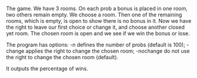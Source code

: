 The game.
We have 3 rooms. On each prob a bonus is placed in one room, two others remain empty.
We choose a room. Then one of the remaining rooms, which is empty, is open
to show there is no bonus in it.
Now we have the right to leave our first choice or change it, and choose another closed yet room.
The chosen room is open and we see if we win the bonus or lose.

The program has options:
-n <number>   defines the number of probs (default is 100);
-change       applies the right to change the chosen room;
-nochange     do not use the right to change the chosen room (default).

It outputs the percentage of wins.
